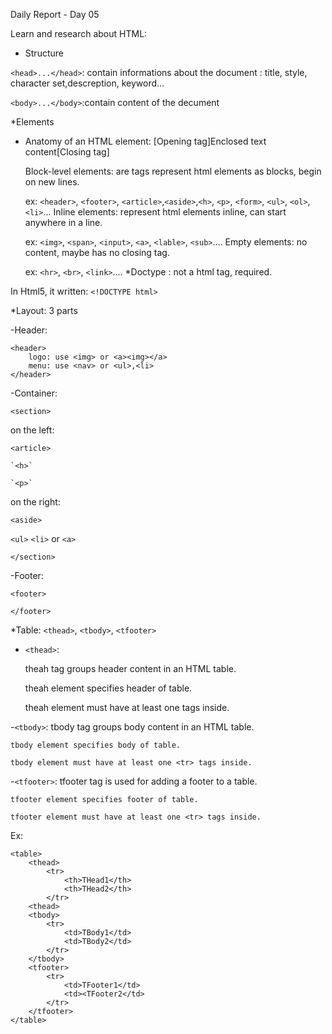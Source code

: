Daily Report - Day 05

Learn and research about HTML:

* Structure

`<head>...</head>`: contain informations about the document : title, style, character set,descreption, keyword...

`<body>...</body>`:contain content of the decument

*Elements

- Anatomy of an HTML element: [Opening tag]Enclosed text content[Closing tag]

	Block-level elements: are tags represent html elements as blocks, begin on new lines.

	ex: `<header>`, `<footer>`, `<article>`,`<aside>`,`<h>`, `<p>`, `<form>`, `<ul>`, `<ol>`, `<li>`...
	Inline elements: represent html elements inline, can start anywhere in a line.

	ex: `<img>`, `<span>`, `<input>`, `<a>`, `<lable>`, `<sub>`....
	Empty elements: no content, maybe has no closing tag.

	ex: `<hr>`, `<br>`, `<link>`....
*Doctype : not a html tag, required.

In Html5, it written: 
`<!DOCTYPE html>`

*Layout: 3 parts

-Header:
```
<header>
	logo: use <img> or <a><img></a>
	menu: use <nav> or <ul>,<li>
</header>
```

-Container:

`<section>`

on the left: 

`<article>`

	`<h>`

	`<p>`

on the right:

`<aside>`

`<ul>` `<li>` or `<a>`

`</section>`

-Footer:

`<footer>`

`</footer>`

*Table: `<thead>`, `<tbody>`, `<tfooter>`

- `<thead>`: 

	theah tag groups header content in an HTML table.

	theah element specifies header of table.

	theah element must have at least one <tr> tags inside.


-`<tbody>`:
	tbody tag groups body content in an HTML table.

	tbody element specifies body of table.

	tbody element must have at least one <tr> tags inside.

-`<tfooter>`: 
	tfooter tag is used for adding a footer to a table.

	tfooter element specifies footer of table.

	tfooter element must have at least one <tr> tags inside.
	
Ex:
```
<table>
	<thead>
		<tr>
			<th>THead1</th>
			<th>THead2</th>
		</tr>
	<thead>
	<tbody>
		<tr>
			<td>TBody1</td>
			<td>TBody2</td>
		</tr>
	</tbody>
	<tfooter>
		<tr>
			<td>TFooter1</td>
			<td><TFooter2</td>
		</tr>
	</tfooter>
</table>
```